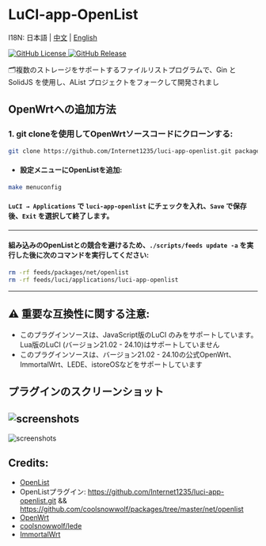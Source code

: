 # LuCI-app-OpenList

I18N:  日本語 | [中文](README.md) | [English](README_EN.md)

[![GitHub License](https://img.shields.io/github/license/Internet1235/luci-app-openlist)
](https://github.com/Internet1235/Luci-app-OpenList/blob/main/LICENSE)
[![GitHub Release](https://img.shields.io/github/v/release/Internet1235/luci-app-openlist)
](https://github.com/Internet1235/luci-app-openlist/releases)

🗂️複数のストレージをサポートするファイルリストプログラムで、Gin と SolidJS を使用し、AList プロジェクトをフォークして開発されまし

## OpenWrtへの追加方法

### 1. git cloneを使用してOpenWrtソースコードにクローンする:
```bash
git clone https://github.com/Internet1235/luci-app-openlist.git package/openlist
```
- #### 設定メニューにOpenListを追加:
```bash
make menuconfig
```
#### ``LuCI → Applications`` で ``luci-app-openlist`` にチェックを入れ、``Save`` で保存後、``Exit`` を選択して終了します。

---

#### 組み込みのOpenListとの競合を避けるため、```./scripts/feeds update -a``` を実行した後に次のコマンドを実行してください: 
```bash
rm -rf feeds/packages/net/openlist
rm -rf feeds/luci/applications/luci-app-openlist
```

-----------------------------

## ⚠️ 重要な互換性に関する注意: 
- このプラグインソースは、JavaScript版のLuCI のみをサポートしています。Lua版のLuCI (バージョン21.02 - 24.10)はサポートしていません
- このプラグインソースは、バージョン21.02 - 24.10の公式OpenWrt、ImmortalWrt、LEDE、istoreOSなどをサポートしています

## プラグインのスクリーンショット

![screenshots](https://cdn.jsdelivr.net/gh/Internet1235/luci-app-openlist@main/docs/1.jpeg)
---
![screenshots](https://cdn.jsdelivr.net/gh/Internet1235/luci-app-openlist@main/docs/2.jpeg)


## Credits: 

- [OpenList](https://github.com/OpenListTeam/OpenList)
- OpenListプラグイン: https://github.com/Internet1235/luci-app-openlist.git && https://github.com/coolsnowwolf/packages/tree/master/net/openlist
- [OpenWrt](https://github.com/openwrt/openwrt)
- [coolsnowwolf/lede](https://github.com/coolsnowwolf/lede)
- [ImmortalWrt](https://github.com/immortalwrt/immortalwrt)

